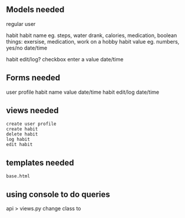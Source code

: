 ## Models needed
regular user

habit
    habit name eg. steps, water drank, calories, medication, 
        boolean things: exersise, medication, work on a hobby
    habit value eg. numbers, yes/no
    date/time

habit edit/log?
    checkbox
    enter a value
    date/time

## Forms needed
user profile
habit
    name
    value
    date/time
habit edit/log
    date/time

## views needed
    create user profile
    create habit
    delete habit
    log habit
    edit habit

## templates needed
    base.html

## using console to do queries

api > views.py
change class to 